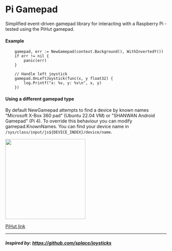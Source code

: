 # Pi Gamepad

Simplified event-driven gamepad library for interacting with a Raspberry Pi - tested using the PiHut gamepad.

#### Example

```
	gamepad, err := NewGamepad(context.Background(), WithInvertedY())
	if err != nil {
		panic(err)
	}

	// Handle left joystick
	gamepad.OnLeftJoystick(func(x, y float32) {
		log.Printf("x: %v, y: %v\n", x, y)
	})
```

#### Using a different gamepad type
By default NewGamepad attempts to find a device by known names "Microsoft X-Box 360 pad" (Ubuntu 22.04 VM) or "SHANWAN Android Gamepad"  (Pi 4).
To override this behaviour you can modify gamepad.KnownNames.
You can find your device name in `/sys/class/input/js${DEVICE_INDEX}/device/name`.

<img src="https://cdn.shopify.com/s/files/1/0176/3274/products/raspberry-pi-compatible-wireless-gamepad-controller-the-pi-hut-102347-22608519185_1000x.jpg?v=1646248693" width="250"/>

[PiHut link](https://thepihut.com/products/raspberry-pi-compatible-wireless-gamepad-controller)

----

##### Inspired by: https://github.com/splace/joysticks